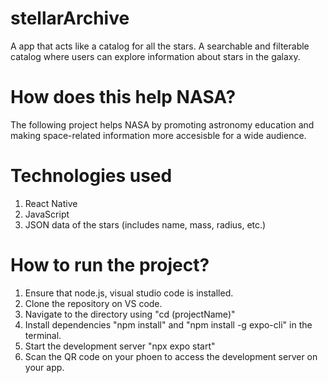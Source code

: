 # stellarArchive
A app that acts like a catalog for all the stars. A searchable and filterable catalog where users can explore information about stars in the galaxy. 

# How does this help NASA?
The following project helps NASA by promoting astronomy education and making space-related information more accesisble for a wide audience. 

# Technologies used
1. React Native
2. JavaScript
3. JSON data of the stars (includes name, mass, radius, etc.)

# How to run the project? 
1. Ensure that node.js, visual studio code is installed.
2. Clone the repository on VS code.
3. Navigate to the directory using "cd (projectName)"
4. Install dependencies "npm install" and "npm install -g expo-cli" in the terminal.
5. Start the development server "npx expo start"
6. Scan the QR code on your phoen to access the development server on your app.


